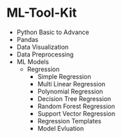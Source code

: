 # ML-Tool-Kit


- Python Basic to Advance
- Pandas
- Data Visualization
- Data Preprocessing
- ML Models
  - Regression
    - Simple Regression
    - Multi Linear Regression
    - Polynomial Regression
    - Decision Tree Regression
    - Random Forest Regression
    - Support Vector Regression
    - Regression Templates
    - Model Evluation
